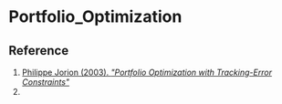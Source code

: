 # Portfolio_Optimization

## Reference
1. [Philippe Jorion (2003). <em> "Portfolio Optimization  with Tracking-Error Constraints"</em>](https://pdfs.semanticscholar.org/1d8c/00f230a8fd860e82f658df567e78d1296c3d.pdf)
2. 
